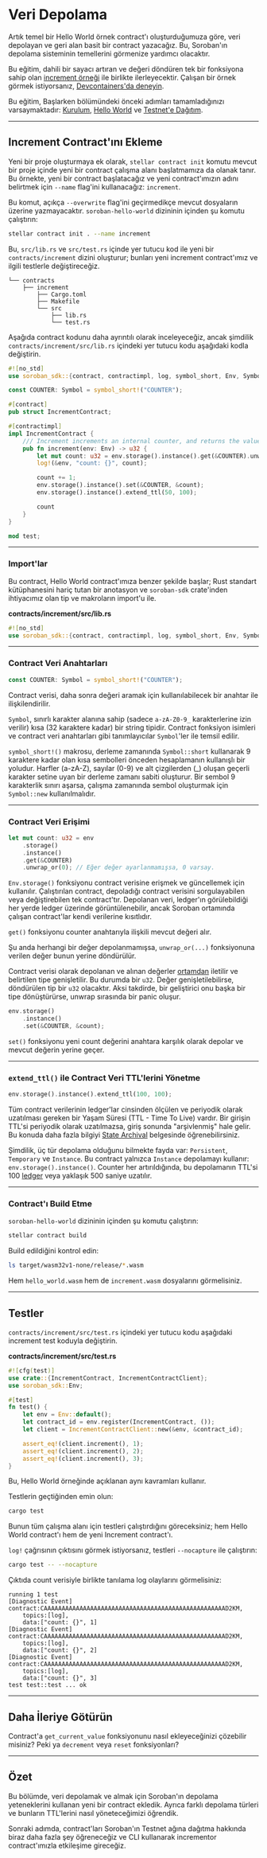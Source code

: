 # Veri Depolama

Artık temel bir Hello World örnek contract'ı oluşturduğumuza göre, veri depolayan ve geri alan basit bir contract yazacağız. Bu, Soroban'ın depolama sisteminin temellerini görmenize yardımcı olacaktır.

Bu eğitim, dahili bir sayacı artıran ve değeri döndüren tek bir fonksiyona sahip olan [increment örneği](https://github.com/stellar/soroban-examples/tree/v22.0.1/increment) ile birlikte ilerleyecektir. Çalışan bir örnek görmek istiyorsanız, [Devcontainers'da deneyin](https://github.com/codespaces/new?repo=stellar/soroban-examples&editor=web).

Bu eğitim, Başlarken bölümündeki önceki adımları tamamladığınızı varsaymaktadır: [Kurulum](https://developers.stellar.org/docs/build/smart-contracts/getting-started/setup), [Hello World](https://developers.stellar.org/docs/build/smart-contracts/getting-started/hello-world) ve [Testnet'e Dağıtım](https://developers.stellar.org/docs/build/smart-contracts/getting-started/deploy-to-testnet).

---

## Increment Contract'ını Ekleme

Yeni bir proje oluşturmaya ek olarak, `stellar contract init` komutu mevcut bir proje içinde yeni bir contract çalışma alanı başlatmamıza da olanak tanır. Bu örnekte, yeni bir contract başlatacağız ve yeni contract'ımızın adını belirtmek için `--name` flag'ini kullanacağız: `increment`.

Bu komut, açıkça `--overwrite` flag'ini geçirmedikçe mevcut dosyaların üzerine yazmayacaktır. `soroban-hello-world` dizininin içinden şu komutu çalıştırın:

```bash
stellar contract init . --name increment
```

Bu, `src/lib.rs` ve `src/test.rs` içinde yer tutucu kod ile yeni bir `contracts/increment` dizini oluşturur; bunları yeni increment contract'ımız ve ilgili testlerle değiştireceğiz.

```
└── contracts
    ├── increment
        ├── Cargo.toml
        ├── Makefile
        └── src
            ├── lib.rs
            └── test.rs
```

Aşağıda contract kodunu daha ayrıntılı olarak inceleyeceğiz, ancak şimdilik `contracts/increment/src/lib.rs` içindeki yer tutucu kodu aşağıdaki kodla değiştirin.

```rust
#![no_std]
use soroban_sdk::{contract, contractimpl, log, symbol_short, Env, Symbol};

const COUNTER: Symbol = symbol_short!("COUNTER");

#[contract]
pub struct IncrementContract;

#[contractimpl]
impl IncrementContract {
    /// Increment increments an internal counter, and returns the value.
    pub fn increment(env: Env) -> u32 {
        let mut count: u32 = env.storage().instance().get(&COUNTER).unwrap_or(0);
        log!(&env, "count: {}", count);

        count += 1;
        env.storage().instance().set(&COUNTER, &count);
        env.storage().instance().extend_ttl(50, 100);

        count
    }
}

mod test;
```

---

### Import'lar

Bu contract, Hello World contract'ımıza benzer şekilde başlar; Rust standart kütüphanesini hariç tutan bir anotasyon ve `soroban-sdk` crate'inden ihtiyacımız olan tip ve makroların import'u ile.

**contracts/increment/src/lib.rs**

```rust
#![no_std]
use soroban_sdk::{contract, contractimpl, log, symbol_short, Env, Symbol};
```

---

### Contract Veri Anahtarları

```rust
const COUNTER: Symbol = symbol_short!("COUNTER");
```

Contract verisi, daha sonra değeri aramak için kullanılabilecek bir anahtar ile ilişkilendirilir.

`Symbol`, sınırlı karakter alanına sahip (sadece `a-zA-Z0-9_` karakterlerine izin verilir) kısa (32 karaktere kadar) bir string tipidir. Contract fonksiyon isimleri ve contract veri anahtarları gibi tanımlayıcılar `Symbol`'ler ile temsil edilir.

`symbol_short!()` makrosu, derleme zamanında `Symbol::short` kullanarak 9 karaktere kadar olan kısa sembolleri önceden hesaplamanın kullanışlı bir yoludur. Harfler (a-zA-Z), sayılar (0-9) ve alt çizgilerden (_) oluşan geçerli karakter setine uyan bir derleme zamanı sabiti oluşturur. Bir sembol 9 karakterlik sınırı aşarsa, çalışma zamanında sembol oluşturmak için `Symbol::new` kullanılmalıdır.

---

### Contract Veri Erişimi

```rust
let mut count: u32 = env
    .storage()
    .instance()
    .get(&COUNTER)
    .unwrap_or(0); // Eğer değer ayarlanmamışsa, 0 varsay.
```

`Env.storage()` fonksiyonu contract verisine erişmek ve güncellemek için kullanılır. Çalıştırılan contract, depoladığı contract verisini sorgulayabilen veya değiştirebilen tek contract'tır. Depolanan veri, ledger'ın görülebildiği her yerde ledger üzerinde görüntülenebilir, ancak Soroban ortamında çalışan contract'lar kendi verilerine kısıtlıdır.

`get()` fonksiyonu counter anahtarıyla ilişkili mevcut değeri alır.

Şu anda herhangi bir değer depolanmamışsa, `unwrap_or(...)` fonksiyonuna verilen değer bunun yerine döndürülür.

Contract verisi olarak depolanan ve alınan değerler [ortamdan](https://developers.stellar.org/docs/learn/fundamentals/contract-development/environment-concepts) iletilir ve belirtilen tipe genişletilir. Bu durumda bir `u32`. Değer genişletilebilirse, döndürülen tip bir `u32` olacaktır. Aksi takdirde, bir geliştirici onu başka bir tipe dönüştürürse, unwrap sırasında bir panic oluşur.

```rust
env.storage()
    .instance()
    .set(&COUNTER, &count);
```

`set()` fonksiyonu yeni count değerini anahtara karşılık olarak depolar ve mevcut değerin yerine geçer.

---

### `extend_ttl()` ile Contract Veri TTL'lerini Yönetme

```rust
env.storage().instance().extend_ttl(100, 100);
```

Tüm contract verilerinin ledger'lar cinsinden ölçülen ve periyodik olarak uzatılması gereken bir Yaşam Süresi (TTL - Time To Live) vardır. Bir girişin TTL'si periyodik olarak uzatılmazsa, giriş sonunda "arşivlenmiş" hale gelir. Bu konuda daha fazla bilgiyi [State Archival](https://developers.stellar.org/docs/learn/fundamentals/contract-development/storage/state-archival) belgesinde öğrenebilirsiniz.

Şimdilik, üç tür depolama olduğunu bilmekte fayda var: `Persistent`, `Temporary` ve `Instance`. Bu contract yalnızca `Instance` depolamayı kullanır: `env.storage().instance()`. Counter her artırıldığında, bu depolamanın TTL'si 100 [ledger](https://developers.stellar.org/docs/learn/fundamentals/stellar-data-structures/ledgers) veya yaklaşık 500 saniye uzatılır.

---

### Contract'ı Build Etme

`soroban-hello-world` dizininin içinden şu komutu çalıştırın:

```bash
stellar contract build
```

Build edildiğini kontrol edin:

```bash
ls target/wasm32v1-none/release/*.wasm
```

Hem `hello_world.wasm` hem de `increment.wasm` dosyalarını görmelisiniz.

---

## Testler

`contracts/increment/src/test.rs` içindeki yer tutucu kodu aşağıdaki increment test koduyla değiştirin.

**contracts/increment/src/test.rs**

```rust
#![cfg(test)]
use crate::{IncrementContract, IncrementContractClient};
use soroban_sdk::Env;

#[test]
fn test() {
    let env = Env::default();
    let contract_id = env.register(IncrementContract, ());
    let client = IncrementContractClient::new(&env, &contract_id);

    assert_eq!(client.increment(), 1);
    assert_eq!(client.increment(), 2);
    assert_eq!(client.increment(), 3);
}
```

Bu, Hello World örneğinde açıklanan aynı kavramları kullanır.

Testlerin geçtiğinden emin olun:

```bash
cargo test
```

Bunun tüm çalışma alanı için testleri çalıştırdığını göreceksiniz; hem Hello World contract'ı hem de yeni Increment contract'ı.

`log!` çağrısının çıktısını görmek istiyorsanız, testleri `--nocapture` ile çalıştırın:

```bash
cargo test -- --nocapture
```

Çıktıda count verisiyle birlikte tanılama log olaylarını görmelisiniz:

```
running 1 test
[Diagnostic Event] contract:CAAAAAAAAAAAAAAAAAAAAAAAAAAAAAAAAAAAAAAAAAAAAAAAAAAAD2KM,
    topics:[log],
    data:["count: {}", 1]
[Diagnostic Event] contract:CAAAAAAAAAAAAAAAAAAAAAAAAAAAAAAAAAAAAAAAAAAAAAAAAAAAD2KM,
    topics:[log],
    data:["count: {}", 2]
[Diagnostic Event] contract:CAAAAAAAAAAAAAAAAAAAAAAAAAAAAAAAAAAAAAAAAAAAAAAAAAAAD2KM,
    topics:[log],
    data:["count: {}", 3]
test test::test ... ok
```

---

## Daha İleriye Götürün

Contract'a `get_current_value` fonksiyonunu nasıl ekleyeceğinizi çözebilir misiniz? Peki ya `decrement` veya `reset` fonksiyonları?

---

## Özet

Bu bölümde, veri depolamak ve almak için Soroban'ın depolama yeteneklerini kullanan yeni bir contract ekledik. Ayrıca farklı depolama türleri ve bunların TTL'lerini nasıl yöneteceğimizi öğrendik.

Sonraki adımda, contract'ları Soroban'ın Testnet ağına dağıtma hakkında biraz daha fazla şey öğreneceğiz ve CLI kullanarak incrementor contract'ımızla etkileşime gireceğiz.